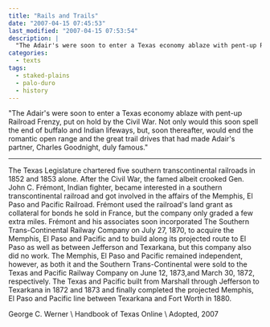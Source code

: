 ```yaml
---
title: "Rails and Trails"
date: "2007-04-15 07:45:53"
last_modified: "2007-04-15 07:53:54"
description: |
  "The Adair's were soon to enter a Texas economy ablaze with pent-up Railroad Frenzy, put on hold by the Civil War. Not only would this soon spell the end of buffalo and Indian lifeways, but, soon thereafter, would end the romantic open range and the great trail drives that had made Adair's partner, Charles Goodnight, duly famous."
categories:
  - texts
tags:
  - staked-plains
  - palo-duro
  - history  
---
```

"The Adair's were soon to enter a Texas economy ablaze with pent-up Railroad Frenzy, put on hold by the Civil War. Not only would this soon spell the end of buffalo and Indian lifeways, but, soon thereafter, would end the romantic open range and the great trail drives that had made Adair's partner, Charles Goodnight, duly famous."
***

The Texas Legislature chartered five southern transcontinental railroads in 1852 and 1853 alone. After the Civil War, the famed albeit crooked Gen. John C. Frémont, Indian fighter, became interested in a southern transcontinental railroad and got involved in the affairs of the Memphis, El Paso and Pacific Railroad. Frémont used the railroad's land grant as collateral for bonds he sold in France, but the company only graded a few extra miles. Frémont and his associates soon incorporated The Southern Trans-Continental Railway Company on July 27, 1870, to acquire the Memphis, El Paso and Pacific and to build along its projected route to El Paso as well as between Jefferson and Texarkana, but this company also did no work. The Memphis, El Paso and Pacific remained independent, however, as both it and the Southern Trans-Continental were sold to the Texas and Pacific Railway Company on June 12, 1873,and March 30, 1872, respectively. The Texas and Pacific built from Marshall through Jefferson to Texarkana in 1872 and 1873 and finally completed the projected Memphis, El Paso and Pacific line between Texarkana and Fort Worth in 1880.

George C. Werner  \\
Handbook of Texas Online  \\
Adopted, 2007
